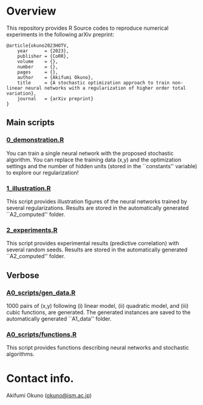 # Overview
This repository provides R Source codes to reproduce numerical experiments in the following arXiv preprint:

```
@article{okuno2023HOTV,
    year      = {2023},
    publisher = {CoRR},
    volume    = {},
    number    = {},
    pages     = {},
    author    = {Akifumi Okuno},
    title     = {A stochastic optimization approach to train non-linear neural networks with a regularization of higher order total variation},
    journal   = {arXiv preprint}
}
```

## Main scripts
### <a href="https://github.com/oknakfm/HOTV/blob/main/0_demonstration.R">0_demonstration.R</a>
You can train a single neural network with the proposed stochastic algorithm. You can replace the training data (x,y) and the optimization settings and the number of hidden units (stored in the ``constants'' variable) to explore our regularization! 

### <a href="https://github.com/oknakfm/HOTV/blob/main/1_illustration.R">1_illustration.R</a>
This script provides illustration figures of the neural networks trained by several regularizations. 
Results are stored in the automatically generated ``A2_computed'' folder.

### <a href="https://github.com/oknakfm/HOTV/blob/main/2_experiments.R">2_experiments.R</a>
This script provides experimental results (predictive correlation) with several random seeds.
Results are stored in the automatically generated ``A2_computed'' folder.

## Verbose
### <a href="https://github.com/oknakfm/HOTV/blob/main/A0_scripts/gen_data.R">A0_scripts/gen_data.R</a>
1000 pairs of (x,y) following (i) linear model, (ii) quadratic model, and (iii) cubic functions, are generated. The generated instances are saved to the automatically generated ``A1_data'' folder.

### <a href="https://github.com/oknakfm/HOTV/blob/main/A0_scripts/functions.R">A0_scripts/functions.R</a>
This script provides functions describing neural networks and stochastic algorithms.

# Contact info.
Akifumi Okuno (okuno@ism.ac.jp)
